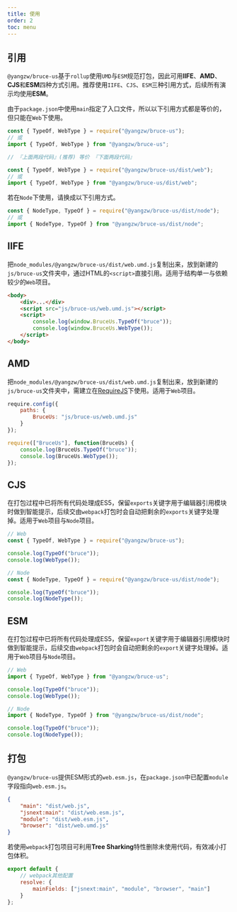 ```yaml
---
title: 使用
order: 2
toc: menu
---
```


## 引用

`@yangzw/bruce-us`基于`rollup`使用`UMD`与`ESM`规范打包，因此可用**IIFE**、**AMD**、**CJS**和**ESM**四种方式引用。推荐使用`IIFE`、`CJS`、`ESM`三种引用方式，后续所有演示均使用**ESM**。

由于`package.json`中使用`main`指定了入口文件，所以以下引用方式都是等价的，但只能在`Web`下使用。

```js
const { TypeOf, WebType } = require("@yangzw/bruce-us");
// 或
import { TypeOf, WebType } from "@yangzw/bruce-us";

// 『上面两段代码』(推荐) 等价 『下面两段代码』

const { TypeOf, WebType } = require("@yangzw/bruce-us/dist/web");
// 或
import { TypeOf, WebType } from "@yangzw/bruce-us/dist/web";
```

若在`Node`下使用，请换成以下引用方式。

```js
const { NodeType, TypeOf } = require("@yangzw/bruce-us/dist/node");
// 或
import { NodeType, TypeOf } from "@yangzw/bruce-us/dist/node";
```

## IIFE

把`node_modules/@yangzw/bruce-us/dist/web.umd.js`复制出来，放到新建的`js/bruce-us`文件夹中，通过HTML的`<script>`直接引用。适用于结构单一与依赖较少的`Web`项目。

```html
<body>
	<div>...</div>
	<script src="js/bruce-us/web.umd.js"></script>
	<script>
		console.log(window.BruceUs.TypeOf("bruce"));
		console.log(window.BruceUs.WebType());
	</script>
</body>
```

## AMD

把`node_modules/@yangzw/bruce-us/dist/web.umd.js`复制出来，放到新建的`js/bruce-us`文件夹中，需建立在[RequireJS](https://github.com/requirejs/requirejs)下使用。适用于`Web`项目。

```js
require.config({
	paths: {
		BruceUs: "js/bruce-us/web.umd.js"
	}
});

require(["BruceUs"], function(BruceUs) {
	console.log(BruceUs.TypeOf("bruce"));
	console.log(BruceUs.WebType());
});
```

## CJS

在打包过程中已将所有代码处理成ES5，保留`exports`关键字用于编辑器引用模块时做到智能提示，后续交由`webpack`打包时会自动把剩余的`exports`关键字处理掉。适用于`Web`项目与`Node`项目。

```js
// Web
const { TypeOf, WebType } = require("@yangzw/bruce-us");

console.log(TypeOf("bruce"));
console.log(WebType());
```

```js
// Node
const { NodeType, TypeOf } = require("@yangzw/bruce-us/dist/node");

console.log(TypeOf("bruce"));
console.log(NodeType());
```

## ESM

在打包过程中已将所有代码处理成ES5，保留`export`关键字用于编辑器引用模块时做到智能提示，后续交由`webpack`打包时会自动把剩余的`export`关键字处理掉。适用于`Web`项目与`Node`项目。

```js
// Web
import { TypeOf, WebType } from "@yangzw/bruce-us";

console.log(TypeOf("bruce"));
console.log(WebType());
```

```js
// Node
import { NodeType, TypeOf } from "@yangzw/bruce-us/dist/node";

console.log(TypeOf("bruce"));
console.log(NodeType());
```

## 打包

`@yangzw/bruce-us`提供ESM形式的`web.esm.js`，在`package.json`中已配置`module`字段指向`web.esm.js`。

```json
{
	"main": "dist/web.js",
	"jsnext:main": "dist/web.esm.js",
	"module": "dist/web.esm.js",
	"browser": "dist/web.umd.js"
}
```

若使用`webpack`打包项目可利用**Tree Sharking**特性删除未使用代码，有效减小打包体积。

```js
export default {
	// webpack其他配置
	resolve: {
		mainFields: ["jsnext:main", "module", "browser", "main"]
	}
};
```
